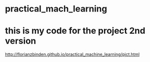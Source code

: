 # practical_mach_learning


this is my code for the project
2nd version
=======
http://florianzbinden.github.io/practical_machine_learning/pjct.html
